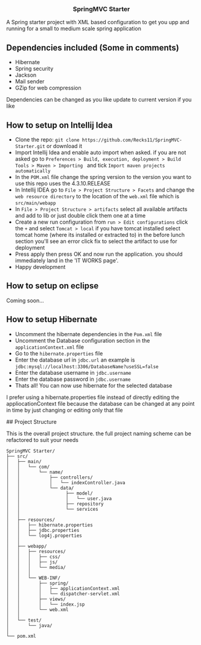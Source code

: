 <h3 align="center">SpringMVC Starter</h3>
<p> A Spring starter project with XML based configuration to get you upp and running for a small to medium scale spring application</p>

## Dependencies included (Some in comments) 
- Hibernate
- Spring security
- Jackson
- Mail sender
- GZip for web compression
<p> Dependencies can be changed as you like update to current version if you like</p>

## How to setup on Intellij Idea
- Clone the repo: `git clone https://github.com/Recks11/SpringMVC-Starter.git` or download it
- Import Intellij Idea and enable auto import when asked. if you are not asked go to `Preferences > Build, execution, deployment > Build Tools > Maven > Importing ` and tick `Import maven projects automatically`
- In the `POM.xml` file change the spring version to the version you want to use this repo uses the 4.3.10.RELEASE
- In Intellij IDEA go to `File > Project Structure > Facets` and change the `web resource directory` to the location of the `web.xml` file which is
`src/main/webapp`
- In `File > Project Structure > artifacts` select all available artifacts and add to lib or just double click them one at a time
- Create a new run configuration from `run > Edit configurations` click the `+` and select `Tomcat > local` if you have tomcat installed select tomcat home (where its installed or extracted to) in the before lunch section you'll see an error click fix to select the artifact to use for deployment
- Press apply then press OK and now run the application. you should immediately land in the 'IT WORKS page'.
- Happy development

## How to setup on eclipse
<p>Coming soon...</P>

## How to setup Hibernate
- Uncomment the hibernate dependencies in the `Pom.xml` file
- Uncomment the Database configuration section in the `applicationContext.xml` file
- Go to the `hibernate.properties` file
- Enter the database url in `jdbc.url` an example is `jdbc:mysql://localhost:3306/DatabaseName?useSSL=false`
- Enter the database username in `jdbc.username`
- Enter the database password in `jdbc.username`
- Thats all! You can now use hibernate for the selected database
<p>I prefer using a hibernate.properties file instead of directly editing the appliocationContext file because the database can be changed at any point in time by just changing or editing only that file</p>
## Project Structure
<p>This is the overall project structure. the full project naming scheme can be refactored to suit your needs</p>

```
SpringMVC Starter/
├── src/
│   ├── main/
│   │   └── com/
│   │       └── name/
│   │           ├── controllers/
│   │           │   └── indexController.java
│   │           └── data/
│   │                 ├── model/
│   │                 │   └── user.java
│   │                 ├── repository
│   │                 └── services
│   │
│   ├── resources/
│   │   ├── hibernate.properties
│   │   ├── jdbc.properties
│   │   └── log4j.properties
│   │
│   ├── webapp/
│   │   ├── resources/
│   │   │   ├── css/
│   │   │   ├── js/
│   │   │   └── media/
│   │   │
│   │   └── WEB-INF/
│   │       ├── spring/
│   │       │   ├── applicationContext.xml
│   │       │   └── dispatcher-servlet.xml
│   │       ├── views/
│   │       │   └── index.jsp
│   │       └── web.xml
│   │
│   └── test/
│       └── java/
│   
└── pom.xml
```
